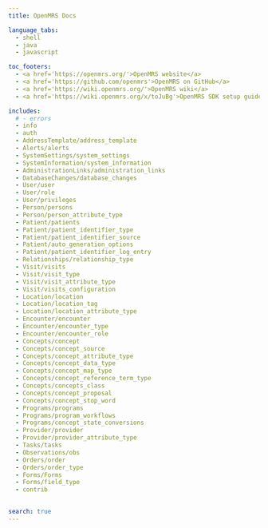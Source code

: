 ```yaml
---
title: OpenMRS Docs

language_tabs:
  - shell
  - java
  - javascript

toc_footers:
  - <a href='https://openmrs.org/'>OpenMRS website</a>
  - <a href='https://github.com/openmrs'>OpenMRS on GitHub</a>
  - <a href='https://wiki.openmrs.org/'>OpenMRS wiki</a>
  - <a href='https://wiki.openmrs.org/x/toJuBg'>OpenMRS SDK setup guide</a>

includes:
  # - errors
  - info
  - auth
  - AddressTemplate/address_template
  - Alerts/alerts  
  - SystemSettings/system_settings
  - SystemInformation/system_information
  - AdministrationLinks/administration_links
  - DatabaseChanges/database_changes
  - User/user
  - User/role
  - User/privileges
  - Person/persons
  - Person/person_attribute_type
  - Patient/patients
  - Patient/patient_identifier_type
  - Patient/patient_identifier_source
  - Patient/auto_generation_options
  - Patient/patient_identifier_log_entry
  - Relationships/relationship_type  
  - Visit/visits
  - Visit/visit_type
  - Visit/visit_attribute_type
  - Visit/visits_configuration
  - Location/location
  - Location/location_tag
  - Location/location_attribute_type
  - Encounter/encounter
  - Encounter/encounter_type
  - Encounter/encounter_role
  - Concepts/concept
  - Concepts/concept_source
  - Concepts/concept_attribute_type
  - Concepts/concept_data_type
  - Concepts/concept_map_type
  - Concepts/concept_reference_term_type
  - Concepts/concepts_class
  - Concepts/concept_proposal
  - Concepts/concept_stop_word
  - Programs/programs
  - Programs/program_workflows
  - Programs/concept_state_conversions
  - Provider/provider
  - Provider/provider_attribute_type
  - Tasks/tasks
  - Observations/obs
  - Orders/order
  - Orders/order_type
  - Forms/Forms
  - Forms/field_type
  - contrib
  

search: true
---
```


